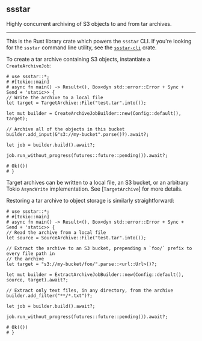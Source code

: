 ## ssstar

Highly concurrent archiving of S3 objects to and from tar archives.

---

This is the Rust library crate which powers the `ssstar` CLI.  If you're looking for the
`ssstar` command line utility, see the [`ssstar-cli`](https://crates.io/crates/ssstar-cli)
crate.

To create a tar archive containing S3 objects, instantiate a `CreateArchiveJob`:

```rust,no_run
# use ssstar::*;
# #[tokio::main]
# async fn main() -> Result<(), Box<dyn std::error::Error + Sync + Send + 'static>> {
// Write the archive to a local file
let target = TargetArchive::File("test.tar".into());

let mut builder = CreateArchiveJobBuilder::new(Config::default(), target);

// Archive all of the objects in this bucket
builder.add_input(&"s3://my-bucket".parse()?).await?;

let job = builder.build().await?;

job.run_without_progress(futures::future::pending()).await?;

# Ok(())
# }
```

Target archives can be written to a local file, an S3 bucket, or an arbitrary Tokio `AsyncWrite` implementation.  See
[`TargetArchive`] for more details.

Restoring a tar archive to object storage is similarly straightforward:


```rust,no_run
# use ssstar::*;
# #[tokio::main]
# async fn main() -> Result<(), Box<dyn std::error::Error + Sync + Send + 'static>> {
// Read the archive from a local file
let source = SourceArchive::File("test.tar".into());

// Extract the archive to an S3 bucket, prepending a `foo/` prefix to every file path in
// the archive
let target = "s3://my-bucket/foo/".parse::<url::Url>()?;

let mut builder = ExtractArchiveJobBuilder::new(Config::default(), source, target).await?;

// Extract only text files, in any directory, from the archive
builder.add_filter("**/*.txt")?;

let job = builder.build().await?;

job.run_without_progress(futures::future::pending()).await?;

# Ok(())
# }
```
